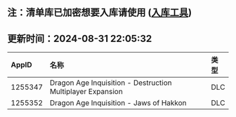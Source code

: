 ## 注：清单库已加密想要入库请使用 ([入库工具](https://github.com/BlankTMing/ManifestAutoUpdate/releases))

## 更新时间：2024-08-31 22:05:32
| AppID | 名称 | 类型  |
| :-------------------- | :----------------------------- | :----------- |
| 1255347 | Dragon Age Inquisition - Destruction Multiplayer Expansion| DLC |
| 1255352 | Dragon Age Inquisition - Jaws of Hakkon| DLC |

